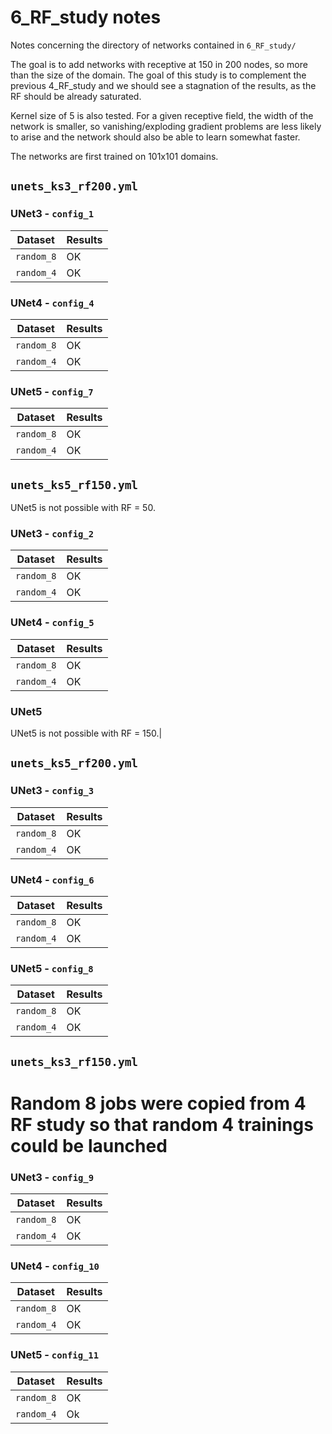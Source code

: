 # 6_RF_study notes

Notes concerning the directory of networks contained in `6_RF_study/`

The goal is to add networks with receptive at 150 in 200 nodes, so more than the size of the domain.
The goal of this study is to complement the previous 4_RF_study and we should see a stagnation of the results, as the RF should be already saturated.

Kernel size of 5 is also tested. For a given receptive field, the width of the network is smaller, so vanishing/exploding gradient problems are less likely to arise and the network should also be able to learn somewhat faster.

The networks are first trained on 101x101 domains.

## `unets_ks3_rf200.yml`


### UNet3 - `config_1`

| Dataset            | Results   |
| ------------------ | --------- |
| `random_8`         |    OK     |
| `random_4`         |    OK     |

### UNet4 - `config_4`

| Dataset            | Results   |
| ------------------ | --------- |
| `random_8`         |    OK     |
| `random_4`         |    OK     ||

### UNet5 - `config_7`

| Dataset            | Results   |
| ------------------ | --------- |
| `random_8`         |     OK    |
| `random_4`         |     OK    |

## `unets_ks5_rf150.yml`

UNet5 is not possible with RF = 50.

### UNet3 - `config_2`

| Dataset            | Results   |
| ------------------ | --------- |
| `random_8`         |    OK     |
| `random_4`         |    OK     |

### UNet4 - `config_5`

| Dataset            | Results   |
| ------------------ | --------- |
| `random_8`         |    OK     |
| `random_4`         |    OK     ||

### UNet5 

UNet5 is not possible with RF = 150.|


## `unets_ks5_rf200.yml`

### UNet3 - `config_3`

| Dataset            | Results   |
| ------------------ | --------- |
| `random_8`         |     OK    |
| `random_4`         |     OK    |

### UNet4 - `config_6`

| Dataset            | Results   |
| ------------------ | --------- |
| `random_8`         |     OK    |
| `random_4`         |     OK    |

### UNet5 - `config_8`

| Dataset            | Results   |
| ------------------ | --------- |
| `random_8`         |     OK    |
| `random_4`         |     OK    |

## `unets_ks3_rf150.yml`

# Random 8 jobs were copied from 4 RF study so that random 4 trainings could be launched

### UNet3 - `config_9`

| Dataset            | Results   |
| ------------------ | --------- |
| `random_8`         | OK        |
| `random_4`         | OK        |

### UNet4 - `config_10`

| Dataset            | Results   |
| ------------------ | --------- |
| `random_8`         | OK       |
| `random_4`         | OK       |

### UNet5 - `config_11`

| Dataset            | Results   |
| ------------------ | --------- |
| `random_8`         | OK        |
| `random_4`         | Ok        |
